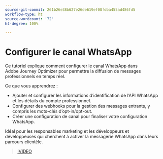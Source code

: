 ```yaml
---
source-git-commit: 261b26e38b627e26de619ef08fdba455ad486fd5
workflow-type: ht
source-wordcount: '72'
ht-degree: 100%

---
```

# Configurer le canal WhatsApp

Ce tutoriel explique comment configurer le canal WhatsApp dans Adobe Journey Optimizer pour permettre la diffusion de messages professionnels en temps réel.

Ce que vous apprendrez :

* Ajouter et configurer les informations d’identification de l’API WhatsApp et les détails du compte professionnel.
* Configurer des webhooks pour la gestion des messages entrants, y compris les mots-clés d’opt-in/opt-out.
* Créer une configuration de canal pour finaliser votre configuration WhatsApp.

Idéal pour les responsables marketing et les développeurs et développeuses qui cherchent à activer la messagerie WhatsApp dans leurs parcours clientèle.

>[!VIDEO](https://video.tv.adobe.com/v/3470270/?learn=on&enablevpops&captions=fre_fr)
